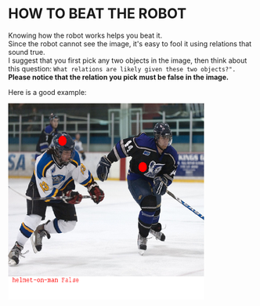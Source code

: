 HOW TO BEAT THE ROBOT
=====================

Knowing how the robot works helps you beat it.  
Since the robot cannot see the image, it's easy to fool it using relations that sound true.  
I suggest that you first pick any two objects in the image, then think about this question: `What relations are likely given these two objects?".`  
**Please notice that the relation you pick must be false in the image.**

Here is a good example:

<img src="helmet-on-man.png" width=400 height=400>

